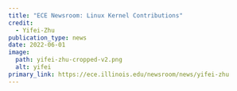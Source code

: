 ```yaml
---
title: "ECE Newsroom: Linux Kernel Contributions"
credit:
  - Yifei-Zhu
publication_type: news
date: 2022-06-01
image:
  path: yifei-zhu-cropped-v2.png
  alt: yifei
primary_link: https://ece.illinois.edu/newsroom/news/yifei-zhu
---
```

